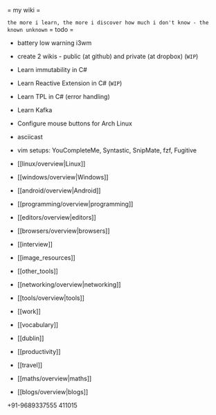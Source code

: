 = my wiki =

`the more i learn, the more i discover how much i don't know - the known unknown`
= todo =
* battery low warning i3wm
* create 2 wikis - public (at github) and private (at dropbox) (`WIP`)
* Learn immutability in C#
* Learn Reactive Extension in C# (`WIP`)
* Learn TPL in C# (error handling)
* Learn Kafka
* Configure mouse buttons for Arch Linux
* asciicast
* vim setups: YouCompleteMe, Syntastic, SnipMate, fzf, Fugitive

* [[linux/overview|Linux]]
* [[windows/overview|Windows]]
* [[android/overview|Android]]
* [[programming/overview|programming]]
* [[editors/overview|editors]]
* [[browsers/overview|browsers]]
* [[interview]]
* [[image_resources]]
* [[other_tools]]
* [[networking/overview|networking]]
* [[tools/overview|tools]]
* [[work]]
* [[vocabulary]]
* [[dublin]]
* [[productivity]]
* [[travel]]
* [[maths/overview|maths]]
* [[blogs/overview|blogs]]

+91-9689337555
411015

